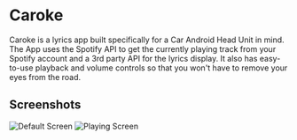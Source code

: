 # Caroke

Caroke is a lyrics app built specifically for a Car Android Head Unit in mind. The App uses the
Spotify API to get the currently playing track from your Spotify account and a 3rd party API
for the lyrics display. It also has easy-to-use playback and volume controls so that you won't have to
remove your eyes from the road.

## Screenshots

  <img alt="Default Screen" src="https://raw.githubusercontent.com/janjanmedinaaa/lyrify/master/screenshots/default.png">

  <img alt="Playing Screen" src="https://raw.githubusercontent.com/janjanmedinaaa/lyrify/master/screenshots/playing.png">
